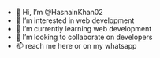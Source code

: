 - 👋 Hi, I’m @HasnainKhan02
- 👀 I’m interested in web development
- 🌱 I’m currently learning web development
- 💞️ I’m looking to collaborate on developers
- 📫 reach me here or on my whatsapp
  

<!---
HasnainKhan02/HasnainKhan02 is a ✨ special ✨ repository because its `README.md` (this file) appears on your GitHub profile.
You can click the Preview link to take a look at your changes.
--->
